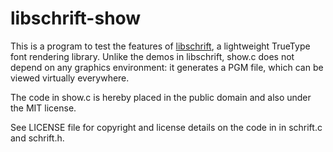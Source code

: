 libschrift-show
===============

This is a program to test the features of [libschrift](https://github.com/tomolt/libschrift), a lightweight TrueType font rendering library. Unlike the demos in libschrift, show.c does not depend on any graphics environment: it generates a PGM file, which can be viewed virtually everywhere.

The code in show.c is hereby placed in the public domain and also under the MIT license.

See LICENSE file for copyright and license details on the code in in schrift.c and schrift.h.

